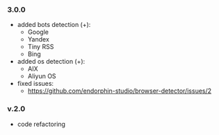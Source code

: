 ### 3.0.0
+ added bots detection (+):
    - Google
    - Yandex
    - Tiny RSS
    - Bing
+ added os detection (+):
    - AIX
    - Aliyun OS
+ fixed issues:
    - https://github.com/endorphin-studio/browser-detector/issues/2
### v.2.0
+ code refactoring
